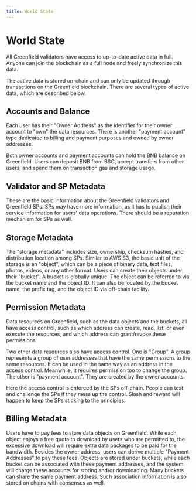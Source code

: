 ```yaml
---
title: World State
---
```


# World State
All Greenfield validators have access to up-to-date active data in full. Anyone can join the blockchain as a 
full node and freely synchronize this data.

The active data is stored on-chain and can only be updated through transactions on the Greenfield blockchain. 
There are several types of active data, which are described below.

## Accounts and Balance
Each user has their "Owner Address" as the identifier for their owner account to "own" the data resources. There is
another "payment account" type dedicated to billing and payment purposes and owned by owner addresses.

Both owner accounts and payment accounts can hold the BNB balance on Greenfield. Users can deposit BNB from BSC, accept
transfers from other users, and spend them on transaction gas and storage usage.

## Validator and SP Metadata
These are the basic information about the Greenfield validators and Greenfield SPs. SPs may have more information, as
it has to publish their service information for users' data operations. There should be a reputation mechanism for SPs
as well.

## Storage Metadata
The "storage metadata" includes size, ownership, checksum hashes, and distribution location among SPs. Similar to AWS S3,
the basic unit of the storage is an "object", which can be a piece of binary data, text files, photos, videos, or any
other format. Users can create their objects under their "bucket". A bucket is globally unique. The object can be referred
to via the bucket name and the object ID. It can also be located by the bucket name, the prefix tag, and the object ID
via off-chain facility.

## Permission Metadata
Data resources on Greenfield, such as the data objects and the buckets, all have access control, such as which address
can create, read, list, or even execute the resources, and which address can grant/revoke these permissions.

Two other data resources also have access control. One is "Group". A group represents a group of user addresses that have
the same permissions to the same resources. It can be used in the same way as an address in the access control. Meanwhile,
it requires permission too to change the group. The other is "payment account". They are created by the owner accounts.

Here the access control is enforced by the SPs off-chain. People can test and challenge the SPs if they mess up the
control. Slash and reward will happen to keep the SPs sticking to the principles.

## Billing Metadata
Users have to pay fees to store data objects on Greenfield. While each object enjoys a free quota to download by users
who are permitted to, the excessive download will require extra data packages to be paid for the bandwidth. Besides
the owner address, users can derive multiple "Payment Addresses" to pay these fees. Objects are stored under buckets,
while each bucket can be associated with these payment addresses, and the system will charge these accounts for storing
and/or downloading. Many buckets can share the same payment address. Such association information is also stored on
chains with consensus as well.